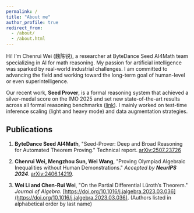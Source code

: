 ```yaml
---
permalink: /
title: "About me"
author_profile: true
redirect_from: 
  - /about/
  - /about.html
---
```


Hi! I’m Chenrui Wei (魏陈锐), a researcher at ByteDance Seed AI4Math team specializing in AI for math reasoning. My passion for artificial intelligence was sparked by real-world industrial challenges. I am committed to advancing the field and working toward the long-term goal of human-level or even superintelligence.

Our recent work, **Seed Prover**, is a formal reasoning system that achieved a silver-medal score on the IMO 2025 and set new state-of-the-art results across all formal reasoning benchmarks ([link](https://seed.bytedance.com/en/blog/bytedance-seed-prover-achieves-silver-medal-score-in-imo-2025)). I mainly worked on test-time inference scaling (light and heavy mode) and data augmentation strategies.

## Publications
1. **ByteDance Seed AI4Math**, "Seed-Prover: Deep and Broad Reasoning for Automated Theorem Proving." Technical report. [arXiv:2507.23726](https://arxiv.org/pdf/2507.23726)

2. **Chenrui Wei, Mengzhou Sun, Wei Wang**, "Proving Olympiad Algebraic Inequalities without Human Demonstrations." *Accepted by **NeurIPS 2024***. [arXiv:2406.14219](https://arxiv.org/pdf/2406.14219).

3. **Wei Li and Chen-Rui Wei**, "On the Partial Differential Lüroth’s Theorem." *Journal of Algebra*. [https://doi.org/10.1016/j.jalgebra.2023.03.036](https://doi.org/10.1016/j.jalgebra.2023.03.036). (Authors listed in alphabetical order by last name)
